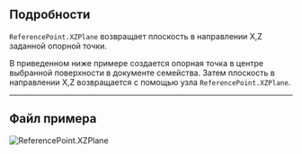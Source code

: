 ## Подробности
`ReferencePoint.XZPlane` возвращает плоскость в направлении X,Z заданной опорной точки.

В приведенном ниже примере создается опорная точка в центре выбранной поверхности в документе семейства. Затем плоскость в направлении X,Z возвращается с помощью узла `ReferencePoint.XZPlane`.


___
## Файл примера

![ReferencePoint.XZPlane](./Revit.Elements.ReferencePoint.XZPlane_img.jpg)
